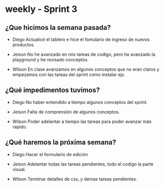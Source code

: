 # weekly - Sprint 3

## ¿Que hicimos la semana pasada?

- Diego 
Actualicé el tablero e hice el fomulario de ingreso de nuevos productos.

- Jeison
No he avanzado en mis tareas de codigo, pero he avanzado la playground y he revisado conceptos.

- Wilson 
En clase avanzamos en algunos conceptos que no eran claros y empezamos con las tareas del sprint como instalar ejs.
 
## ¿Qué impedimentos tuvimos?

- Diego 
No haber entendido a tiempo algunos conceptos del sprint.

- Jeison
Falta de comprensión de algunos conceptos.

- Wilson 
Poder adelantar a tiempo las tareas para poder avanzar más rapido.

## ¿Qué haremos la próxima semana? 

- Diego 
Hacer el formulario de edición 

- Jeison 
Adelantar todas las tareas pendientes, todo el codigo la parte visual.

- Wilson 
Terminar detalles de css, y demas tareas pendientes.